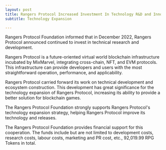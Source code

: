 ```yaml
---
layout: post
title: Rangers Protocol Increased Investment In Technology R&D and Innovation
subtitle: Technology Expansion

---
```


Rangers Protocol Foundation informed that in December 2022, Rangers Protocol announced continued to invest in technical research and development.

Rangers Protocol is a future-oriented virtual world blockchain infrastructure incubated by MixMarvel, integrating cross-chain, NFT, and EVM protocols. This infrastructure can provide developers and users with the most straightforward operation, performance, and applicability. 

Rangers Protocol carried forward its work on technical development and ecosystem construction. This development has great significance for the technology expansion of Rangers Protocol, increasing its ability to provide a better solution for blockchain games. 

The Rangers Protocol Foundation strongly supports Rangers Protocol's technology expansion strategy, helping Rangers Protocol improve its technology and releases. 

The Rangers Protocol Foundation provides financial support for this cooperation. The funds include but are not limited to development costs, research costs, labour costs, marketing and PR cost, etc., 92,019.99 RPG Tokens in total. 

